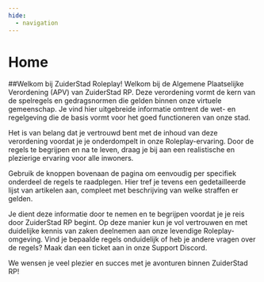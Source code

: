 ```yaml
---
hide:
  - navigation
---
```


# Home

##Welkom bij ZuiderStad Roleplay!
Welkom bij de Algemene Plaatselijke Verordening (APV) van ZuiderStad RP. Deze verordening vormt de kern van de spelregels en gedragsnormen die gelden binnen onze virtuele gemeenschap. Je vind hier uitgebreide informatie omtrent de wet- en regelgeving die de basis vormt voor het goed functioneren van onze stad.

Het is van belang dat je vertrouwd bent met de inhoud van deze verordening voordat je je onderdompelt in onze Roleplay-ervaring. Door de regels te begrijpen en na te leven, draag je bij aan een realistische en plezierige ervaring voor alle inwoners.

Gebruik de knoppen bovenaan de pagina om eenvoudig per specifiek onderdeel de regels te raadplegen. Hier tref je tevens een gedetailleerde lijst van artikelen aan, compleet met beschrijving van welke straffen er gelden.

Je dient deze informatie door te nemen en te begrijpen voordat je je reis door ZuiderStad RP begint. Op deze manier kun je vol vertrouwen en met duidelijke kennis van zaken deelnemen aan onze levendige Roleplay-omgeving. Vind je bepaalde regels onduidelijk of heb je andere vragen over de regels? Maak dan een ticket aan in onze Support Discord.

We wensen je veel plezier en succes met je avonturen binnen ZuiderStad RP!